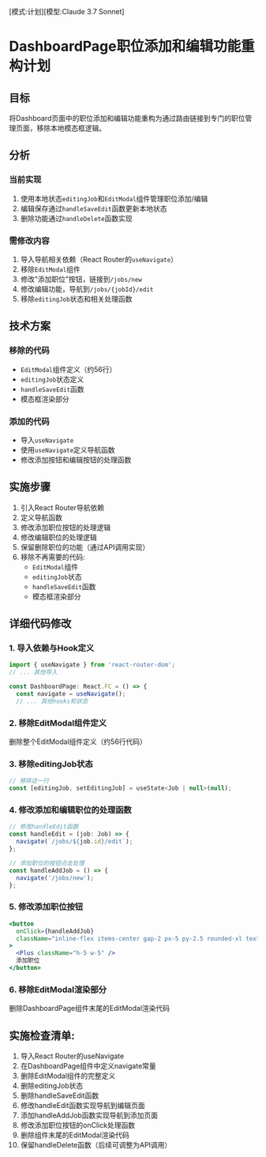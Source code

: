
[模式:计划][模型:Claude 3.7 Sonnet]

# DashboardPage职位添加和编辑功能重构计划

## 目标
将Dashboard页面中的职位添加和编辑功能重构为通过路由链接到专门的职位管理页面，移除本地模态框逻辑。

## 分析

### 当前实现
1. 使用本地状态`editingJob`和`EditModal`组件管理职位添加/编辑
2. 编辑保存通过`handleSaveEdit`函数更新本地状态
3. 删除功能通过`handleDelete`函数实现

### 需修改内容
1. 导入导航相关依赖（React Router的`useNavigate`）
2. 移除`EditModal`组件
3. 修改"添加职位"按钮，链接到`/jobs/new`
4. 修改编辑功能，导航到`/jobs/{jobId}/edit`
5. 移除`editingJob`状态和相关处理函数

## 技术方案

### 移除的代码
- `EditModal`组件定义（约56行）
- `editingJob`状态定义
- `handleSaveEdit`函数
- 模态框渲染部分

### 添加的代码
- 导入`useNavigate`
- 使用`useNavigate`定义导航函数
- 修改添加按钮和编辑按钮的处理函数

## 实施步骤

1. 引入React Router导航依赖
2. 定义导航函数
3. 修改添加职位按钮的处理逻辑
4. 修改编辑职位的处理逻辑
5. 保留删除职位的功能（通过API调用实现）
6. 移除不再需要的代码:
   - `EditModal`组件
   - `editingJob`状态
   - `handleSaveEdit`函数
   - 模态框渲染部分

## 详细代码修改

### 1. 导入依赖与Hook定义
```jsx
import { useNavigate } from 'react-router-dom';
// ... 其他导入

const DashboardPage: React.FC = () => {
  const navigate = useNavigate();
  // ... 其他hooks和状态
```

### 2. 移除EditModal组件定义
删除整个EditModal组件定义（约56行代码）

### 3. 移除editingJob状态
```jsx
// 移除这一行
const [editingJob, setEditingJob] = useState<Job | null>(null);
```

### 4. 修改添加和编辑职位的处理函数
```jsx
// 修改handleEdit函数
const handleEdit = (job: Job) => {
  navigate(`/jobs/${job.id}/edit`);
};

// 添加职位的按钮点击处理
const handleAddJob = () => {
  navigate('/jobs/new');
};
```

### 5. 修改添加职位按钮
```jsx
<button 
  onClick={handleAddJob}
  className="inline-flex items-center gap-2 px-5 py-2.5 rounded-xl text-sm font-medium bg-indigo-500 text-white hover:bg-indigo-600 shadow-lg shadow-indigo-500/25 transition-colors"
>
  <Plus className="h-5 w-5" />
  添加职位
</button>
```

### 6. 移除EditModal渲染部分
删除DashboardPage组件末尾的EditModal渲染代码

## 实施检查清单:
1. 导入React Router的useNavigate
2. 在DashboardPage组件中定义navigate常量
3. 删除EditModal组件的完整定义
4. 删除editingJob状态
5. 删除handleSaveEdit函数
6. 修改handleEdit函数实现导航到编辑页面
7. 添加handleAddJob函数实现导航到添加页面
8. 修改添加职位按钮的onClick处理函数
9. 删除组件末尾的EditModal渲染代码
10. 保留handleDelete函数（后续可调整为API调用）
